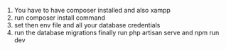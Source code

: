 1) You have to have composer installed and also xampp
2) run composer install command 
3) set then env file and all your database credentials
4) run the database migrations 
finally run php artisan serve and npm run dev 
